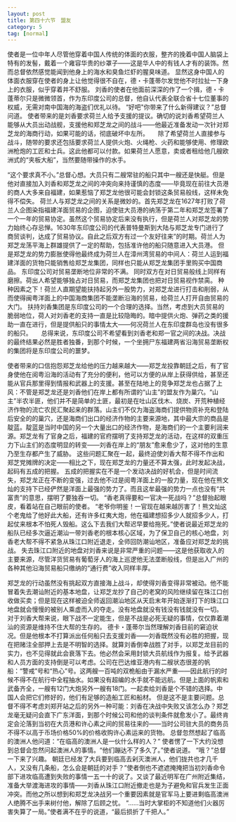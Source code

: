 ```yaml
---
layout: post
title: 第四十六节　盟友
category: 5
tag: [normal]
---
```


使者是一位中年人尽管他穿着中国人传统的体面的衣服，整齐的挽着中国人脑袋上特有的发髻，戴着一个雍容华贵的纱罩子――这是华人中的有钱人才有的装饰。然而总督依然感觉能闻到他身上的海水和臭鱼烂虾的腥臭味道。 显然这身中国人的体面衣服穿在使者的身上让他觉得很不自在，德・卡蓬蒂尔发觉他不时拉扯一下身上的衣服，似乎穿着并不舒服。 刘香的使者在他面前深深的作了一个揖，德・卡蓬蒂尔只是微微领首，作为东印度公司的总督，他自认代表全联合省十七位董事的权威，无需对南中国海的海盗们优礼以待。 “好吧"你带来了什么新得建议？”总督问道。 使者带来的是刘香要求荷兰人给予支援的提议。确切的说刘香希望荷兰人能够从大员出动战舰，支援他和郑芝龙之间的战斗――他最近准备发动一次针对郑芝龙的海商行动，如果可能的话，彻底破坏中左所。　　除了希望荷兰人直接参与战斗，随带的要求还包括要求荷兰人提供火炮、火绳枪、火药和能够使用、修理欧洲枪炮的工匠和士兵。这此他都可以付款。如果荷兰人愿意，卖或者租给他几艘欧洲式的“夹板大船”，当然要随带操作的水手。

“这个要求真不小。”总督心想。大员只有二艘常驻的船只其中一艘还是快艇。但是他对直接加入刘香和郑芝龙之间的冲突向来持谨慎的态度――毕竟现在前往大员港的商人大多来自福建，如果惹恼了郑芝龙他很可能会封锁这条贸易般线，这样未免得不偿失。 荷兰人与郑芝龙之间的关系是微妙的。首先郑芝龙在1627年打败了荷兰人企图染指福建洋面贸易的企图，迫使驻大员港的纳荡于第二年和郑芝龙签署了一个一年的贸易协定。虽然这个贸易协定后来没有执行，但是荷兰人对郑芝龙的势力始终心存忌惮。1630年东印度公司的代表普特曼斯到大陆与郑芝龙专门进行了商贸谈判，达成了贸易协议。自此之后双方有过一个友好往来”的时期。荷兰人为郑芝龙荡平海上群雄提供了一定的帮助，包括准许他的船只随意进入大员港。 但是郑芝龙的势力膨胀使得他最终成为荷兰人在漳州湾贸易的中间人：荷兰人运到福建洋面的货物只能销售给郑芝龙集团，同样也只能从郑芝龙集团手里购买中国商品。 东印度公司对贸易垄断地位非常的不满。 同时双方在对日贸易般线上同样有磨擦。荷出人希望能够独占对日贸易，而郑芝龙集团也把对日贸易视作禁脔。 种种因素之下！荷兰人直期望能扶持起另外一股势力，对郑芝龙进行打击和削弱，从而使得闽粤洋面上的中国海商集团不能垄断沿海的贸易，给荷兰人打开自由贸易的大门。 扶持刘香集团是东印度公司的一个合理的选择。当然，考虑到大员贸易的脆弱地位，荷人对刘香老的支持一直是比较隐晦的。暗中提供火炮、弹药之类的援助一直在进行，但是提供船只的事情太大――何况荷兰人在东印度群岛也没有很多的船只。　　总得来说，东印度公司不希望看到刘香老和郑一官之间的决战。决战的最终结果必然是胜者独番，到那个时候，一个坐拥尸东福建两省沿海贸易垄断权的集团将是东印度公司的噩梦。

使者带来的口信抱怨郑芝龙给他的压力越来越大――郑芝龙投靠朝廷之后，有了官身使他在阅粤沿海的活动有了充分的便利，他可以方便的从岸上获得供给，甚至还能从官兵那里得到情报和武器上的支援。甚至在陆地上的竞争郑芝龙也占据了上风：不管是郑芝龙还是刘香他们在岸上都有所谓的“山主”的盟友作为巢穴。“山主”半农半匪，他们并不是简单的土匪，最初是在吐山区伐木、烧炭、开荒种植经济作物的流亡农民汇聚起来的群落。山主们不仅为海盗海商们提供物资补充和登陆后安全的的巢穴，还是海商们出口的经济作物的主要来源地，其中最大宗的商品是靛蓝。靛蓝是当时中国的另一个大量出口的经济作物，是海商们的一个主要利润来源。郑芝龙有了官身之后，福建的官府摆明了支持郑芝龙的活动，在这样的双重压力下山主们的态度明显的转变――刘香在岸上的“朋友”愈来愈少了，这对他的生意乃至生存都产生了威胁。 这些问题汇聚在一起，最终迫使刘香大帮不得不作出和郑芝党摊牌的决定――相比之下，现在郑芝龙的力量还不算太强，此时发起决战，起码有五成的把握。 五成的把握实在不是一个发动决战的好机会，但是时间流失，郑芝龙正在不断的变强，过去他不过是阅粤洋面上的一股力量，现在他在熊文灿的支持下已经俨然是洋面上最强的势力了。而且这牟最强的势力一点也没有“共富贵”的意思，摆明了要独吞一切。 “香老真得要和一官决一死战吗？”总督抬起眼皮，看着站在自己眼前的使者。 “老爷你明鉴！一官现在越来越厉害了！熊文灿这个老鬼给了他好此大船，还有许多红夷大炮，他在福建想招多少人就招多少人，打起仗来根本不怕死人毁船。这么下去我们大帮迟早要给拖死。”使者说最近郑芝龙的船队已经多次逼近潮汕一带刘香老的根本核心区域，为了保卫自己的核心地盘，刘香老大帮不得不紧急从珠江口附近退走，全师回防潮讪地区，准备应对郑芝龙的挑战。 失去珠江口附近的地盘对刘香来说是非常严重的问题――这是他获取收入的主要来源，尽管洋货贸易有葡萄牙人的海上巡逻他无法垄断般线，但是出入广州的各种其他沿海贸易船只缴纳的“通行费”收入同样丰厚。

郑芝龙的行动虽然没有挑起双方直接海上战斗，却使得刘香变得非常被动。他不能冒着失去潮讪附近的基本地盘，让郑芝龙抄了自己的老窝的风险继续留在珠江口创收做买卖；但是现在这样被迫全师返回潮汕地区从天启末年开始逐渐打下的珠江口地盘就会慢慢的被别人乘虚而入的夺走。没有地盘就没有钱没有钱就没有一切。 对于刘香大帮来说，眼下战不一定能生，但是不战是必死无疑的事情，仅仅靠着潮汕的资源是维持不住大帮的生存的。 德卡・蓬蒂尔当然理解刘香目前的窘迫状况。但是他根本不打算派出任何船只去支援刘香――刘香既然没有必胜的把握，现在把赌注全部押上去是不明智的选择。就算刘香倒幸战胜了对手，以郑芝龙目前的实力，也不见得就此会衰落下去。他必然会采用封锁大员航线作为报复。给予武器和人员方面的支持倒是可以考虑。公司在巴达维亚港内有二艘状态很差的帆船：“警戒”号和“热心”号。这两艘一百吨的双桅船由于漏水严重――因此航行的时候不得不在航行中全程抽水。如果没有超编的水手就不能远航。但是上面的帆索和武备齐全，一艘有12门大炮另外一艘有18门。一起卖给刘香是个不错的选择。中国人会把它们修好的，他们有足够的造船工匠和船材。 但是这不是主要问题。总督不得不考虑刘郑开站之后的另外一种可能：刘香在决战中失败又该怎么办？郑芝龙毫无疑问会直下广东洋面，到那个时候公司和他的谈判条件就愈发小了。最终肯定会沦落到当初在大员港和许心素之间的贸易往来的――当时公司驻大员的商务员不得不以高于币场价格50%的价格收购许心素运来的货物。 总督忽然想起了临高的澳洲人他问道：“在临高的澳洲人是一伙什么样的人？” 使者愣了一下大约没想到总督会忽然问起澳洲人的事情。“他们蹦达不了多久了。”使者说道。 “哦？”总督一下来了兴趣。 朝廷已经发了大兵要到临高去剁灭澳洲人，他们拢共也才几千人，又没有几条船，怎么会是朝廷的对手？”使者倒也不遮遮掩掩把当初刘香命令部下进攻临高遭到失败的事情一五一十的说了。又谈了最近明军在广州附近集结，准备大举渡海进攻的事情――刘香从珠江口附近撤走也是为子避免和官兵发生正面冲突。而他之所以想到和郑芝龙决战另一个重要因素就是官军马上要进剩临高澳洲人绝腾不出手来树付他，解除了后顾之忧。 “……当时大掌柜的不知道他们火器厉害失算了一局。”使者满不在乎的说道，“最后损折了千把人。”